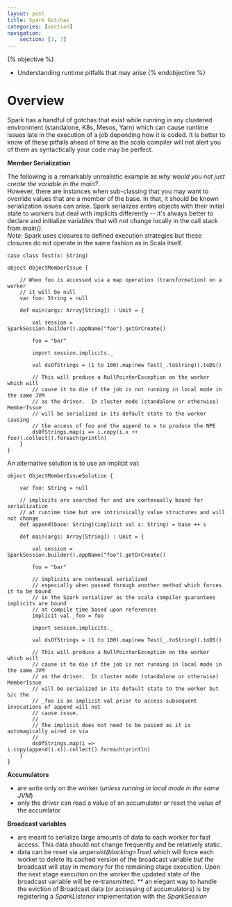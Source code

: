 ```yaml
---
layout: post
title: Spark Gotchas
categories: [section]
navigation:
    section: [3, 7]
---
```


{% objective %}
- Understanding runtime pitfalls that may arise
{% endobjective %}

# Overview

Spark has a handful of gotchas that exist while running in any clustered environment (standalone, K8s, Mesos, Yarn) which can cause runtime issues
late in the execution of a job depending how it is coded.  It is better to know of these pitfalls ahead of time as the scala compiler will not alert you of them as syntactically your code may be perfect.


__Member Serialization__

The following is a remarkably unrealistic example as _why would you not just create the variable in the main?_.  
However, there are instances when sub-classing that you may want to override values that are a member
of the base.  In that, it should be known serialization issues can arise.  Spark serializes entire objects with their
initial state to workers but deal with implicits differently -- it's always better to declare and initialize variables that will *not* 
change locally in the call stack from _main()_.  
*Note:* Spark uses closures to defined execution strategies but these closures do not operate in the same fashion as in Scala itself.


```
case class Test(x: String)

object ObjectMemberIssue {

	// When foo is accessed via a map operation (transformation) on a worker
	// it will be null
	var foo: String = null

	def main(args: Array[String]) : Unit = {

		val session = SparkSession.builder().appName("foo").getOrCreate()

		foo = "bar"

		import session.implicits._

		val dsOfStrings = (1 to 100).map(new Test(_.toString)).toDS()

		// This will produce a NullPointerException on the worker which will
		// cause it to die if the job is not running in local mode in the same JVM
		// as the driver.  In cluster mode (standalone or otherwise) MemberIssue
		// will be serialized in its default state to the worker causing 
		// the access of foo and the append to x to produce the NPE
		dsOfStrings.map(i => i.copy(i.x ++ foo)).collect().foreach(println)
	}
}
```


An alternative solution is to use an implicit val:

```
object ObjectMemberIssueSolution {

	var foo: String = null

	// implicits are searched for and are contexually bound for serialization
	// at runtime time but are intrinsically value structures and will not change
	def append(base: String)(implicit val s: String) = base ++ s

	def main(args: Array[String]) : Unit = {

		val session = SparkSession.builder().appName("foo").getOrCreate()

		foo = "bar"

		// implicits are contexual serialized 
		// especially when passed through another method which forces it to be bound
		// in the Spark serializer as the scala compiler guarantees implicits are bound
		// at compile time based upon references
		implicit val _foo = foo

		import session.implicits._

		val dsOfStrings = (1 to 100).map(new Test(_.toString)).toDS()

		// This will produce a NullPointerException on the worker which will
		// cause it to die if the job is not running in local mode in the same JVM
		// as the driver.  In cluster mode (standalone or otherwise) MemberIssue
		// will be serialized in its default state to the worker but b/c the 
		// _foo is an implicit val prior to access subsequent invocations of append will not
		// cause issue.
		//
		// The implicit does not need to be passed as it is automagically wired in via 
		// 
		dsOfStrings.map(i => i.copy(append(i.x)).collect().foreach(println)
	}
}
```


__Accumulators__
* are write only on the worker (_unless running in local mode in the same JVM_)
* only the driver can read a value of an accumulator or reset the value of the accumlator

__Broadcast variables__
* are meant to serialize large amounts of data to each worker for fast access.  This data should not change frequently and be relatively static.
* data can be reset via _unpersist(blocking=True)_ which will force each worker to delete its cached version of the broadcast variable *but* the broadcast
	will stay in memory for the remaining stage execution.  Upon the next stage execution on the worker the updated state of the broadcast variable will
	be re-transmitted.
** an elegant way to handle the eviction of Broadcast data (or accessing of accumulators) is by registering a _SparkListener_ implementation with the _SparkSession_
